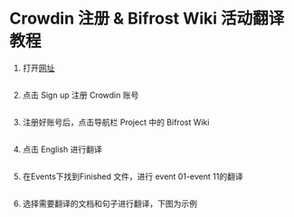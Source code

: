 # Crowdin 注册 & Bifrost Wiki 活动翻译教程

1.  打开[网址](https://wiki-translate.bifrost.finance/)

<img :src="$withBase('/zh/crowdin-register-01.png')" alt="" />

2.  点击 Sign up 注册 Crowdin 账号

<img :src="$withBase('/zh/crowdin-register-02.png')" alt="" />

3.  注册好账号后，点击导航栏 Project 中的 Bifrost Wiki

<img :src="$withBase('/zh/crowdin-register-03.png')" alt="" />

4.  点击 English 进行翻译

<img :src="$withBase('/zh/crowdin-register-04.png')" alt="" />

5.  在Events下找到Finished 文件，进行 event 01-event 11的翻译

<img :src="$withBase('/zh/crowdin-register-05.png')" alt="" />

6.  选择需要翻译的文档和句子进行翻译，下图为示例

<img :src="$withBase('/zh/crowdin-register-06.png')" alt="" />